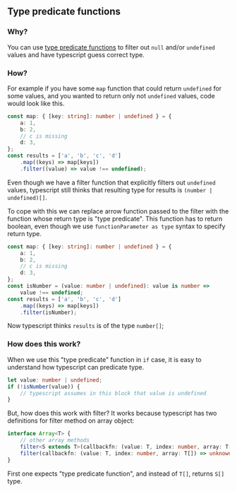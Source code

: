 ## Type predicate functions

### Why?
You can use [type predicate functions](https://www.typescriptlang.org/docs/handbook/advanced-types.html#using-type-predicates) to filter out `null` and/or `undefined` values and have typescript guess correct type.

### How?
For example if you have some `map` function that could return `undefined` for some values, and you wanted to return only not `undefined` values, code would look like this.

```ts
const map: { [key: string]: number | undefined } = {
    a: 1,
    b: 2,
    // c is missing
    d: 3,
};
const results = ['a', 'b', 'c', 'd']
    .map((keys) => map[keys])
    .filter((value) => value !== undefined);
```

Even though we have a filter function that explicitly filters out `undefined` values, typescript still thinks that resulting type for results is `(number | undefined)[]`.

To cope with this we can replace arrow function passed to the filter with the function whose return type is "type predicate". This function has to return boolean, even though we use `functionParameter as type` syntax to specify return type.

```ts
const map: { [key: string]: number | undefined } = {
    a: 1,
    b: 2,
    // c is missing
    d: 3,
};
const isNumber = (value: number | undefined): value is number =>
    value !== undefined;
const results = ['a', 'b', 'c', 'd']
    .map((keys) => map[keys])
    .filter(isNumber);
```
Now typescript thinks `results` is of the type `number[]`;

### How does this work?

When we use this "type predicate" function in `if` case, it is easy to understand how typescript can predicate type.

```ts
let value: number | undefined;
if (!isNumber(value)) {
    // typescript assumes in this block that value is undefined
}
```

But, how does this work with filter? It works because typescript has two definitions for filter method on array object:

```ts
interface Array<T> {
    // other array methods
    filter<S extends T>(callbackfn: (value: T, index: number, array: T[]) => value is S, thisArg?: any): S[];
    filter(callbackfn: (value: T, index: number, array: T[]) => unknown, thisArg?: any): T[];
}
```

First one expects "type predicate function", and instead of `T[]`, returns `S[]` type.
